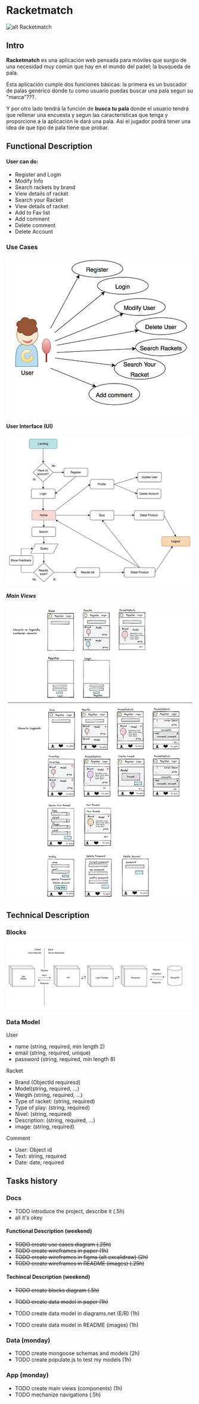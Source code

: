 # Racketmatch

![alt Racketmatch](https://media.giphy.com/media/eK1iaa5TJxWQeQJ5Wi/giphy.gif)

## Intro

<b>Racketmatch</b> es una aplicación web pensada para móviles que surgio de una necesidad muy común que hay en el mundo del padel; la busqueda de pala.

 Esta aplicación cumple dos funciones básicas: la primera es un buscador de palas genérico donde tu como usuario puedas buscar una pala segun su "marca"???. 
 
 Y por otro lado tendrá la función de <b> busca tu pala </b>donde el usuario tendrá que rellenar una encuesta y segun las caracteristicas que tenga y proporcione a la aplicación le dará una pala. Asi el jugador podrá tener una idea de que tipo de pala tiene que probar.


## Functional Description

#### User can do:

- Register and Login
- Modify Info
- Search rackets by brand
- View details of racket
- Search your Racket
- View details of racket
- Add to Fav list
- Add comment
- Delete comment
- Delete Account

### Use Cases

![alt Use Cases](./images/use-cases.png)

#### User Interface (UI)

![alt Use Cases](./images/flowchart.png)

##### Main Views

![alt Main Views](./images/Views.png)

## Technical Description

### Blocks
![alt Main Views](./images/Blocks.png)

### Data Model

User
- name (string, required, min length 2)
- email (string, required, unique)
- password (string, required, min length 8)

Racket
- Brand (ObjectId requiresd)
- Model(string, required, ...)
- Weigth (string, required, ...)
- Type of racket: (string, required)
- Type of play: (string, required)
- Nivel: (string, required)
- Description: (string, required, ...)
- image: (string, required)

Comment
- User: Object id 
- Text: string, required 
- Date: date, required

## Tasks history

### Docs

- TODO introduce the project, describe it (.5h)
- all it's okey

#### Functional Description (weekend)

- ~~TODO create use cases diagram (.25h)~~
- ~~TODO create wireframes in paper (1h)~~
- ~~TODO create wireframes in figma (alt excalidraw) (2h)~~
- ~~TODO create wireframes in README (images) (.25h)~~

#### Techincal Description (weekend)

- ~~TODO create blocks diagram (.5h)~~

- ~~TODO create data model in paper (1h)~~
- TODO create data model in diagrams.net (E/R) (1h)
- TODO create data model in README (images) (1h)

### Data (monday)
- TODO create mongoose schemas and models (2h)
- TODO create populate.js to test my models (1h)

### App (monday)
- TODO create main views (components) (1h)
- TODO mechanize navigations (.5h)